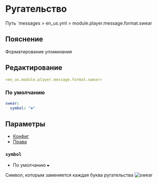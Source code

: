 # Ругательство
Путь `messages > en_us.yml > module.player.message.format.swear

## Пояснение
Форматирование упоминания

## Редактирование
```yaml
<en_us.module.player.message.format.swear>
```

### По умолчанию
```yaml
swear:
  symbol: "❤"
```

## Параметры

- [Конфиг](/en/config/module/player/message/format/swear/)
- [Права](/en/permissions/module/player/message/format/swear/)

### `symbol`
- По умолчанию `❤`

Символ, которым заменяется каждая буква ругательства
![swear](/swear.png)